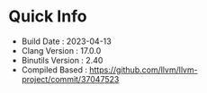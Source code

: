 # Quick Info
* Build Date : 2023-04-13
* Clang Version : 17.0.0
* Binutils Version : 2.40
* Compiled Based : https://github.com/llvm/llvm-project/commit/37047523
